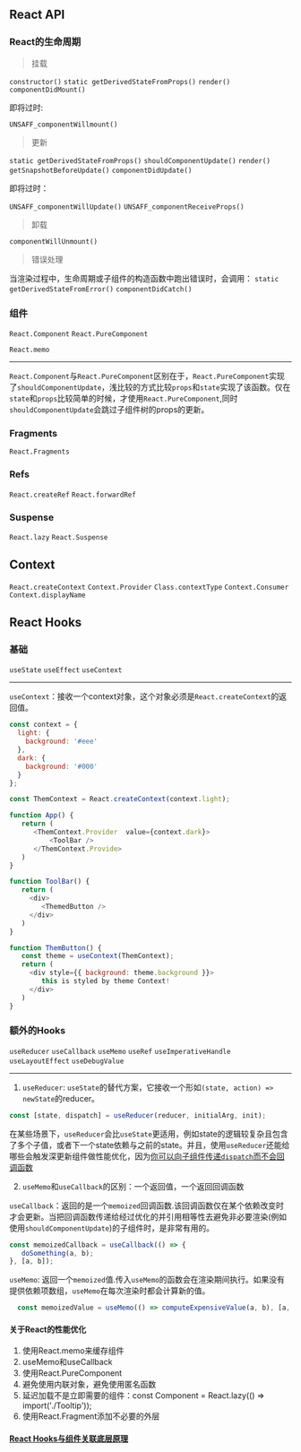 ## React API

### React的生命周期

> 挂载

`constructor()`
`static getDerivedStateFromProps()`
`render()`
`componentDidMount()`

即将过时:

`UNSAFF_componentWillmount()`

> 更新

`static getDerivedStateFromProps()`
`shouldComponentUpdate()`
`render()`
`getSnapshotBeforeUpdate()`
`componentDidUpdate()`

即将过时：

`UNSAFF_componentWillUpdate()`
`UNSAFF_componentReceiveProps()`

> 卸载

`componentWillUnmount()`

> 错误处理

当渲染过程中，生命周期或子组件的构造函数中跑出错误时，会调用：
`static getDerivedStateFromError()`
`componentDidCatch()`


### 组件
`React.Component`
`React.PureComponent`

`React.memo`

**********

`React.Component`与`React.PureComponent`区别在于，`React.PureComponent`实现了`shouldComponentUpdate`，浅比较的方式比较`props`和`state`实现了该函数。仅在`state`和`props`比较简单的时候，才使用`React.PureComponent`,同时`shouldComponentUpdate`会跳过子组件树的props的更新。

### Fragments
`React.Fragments`

### Refs
`React.createRef`
`React.forwardRef`

### Suspense
`React.lazy`
`React.Suspense`


## Context

`React.createContext`
`Context.Provider`
`Class.contextType`
`Context.Consumer`
`Context.displayName`

## React Hooks

### 基础
`useState`
`useEffect`
`useContext`

**********

`useContext`：接收一个context对象，这个对象必须是`React.createContext`的返回值。

```javascript
const context = {
  light: {
    background: '#eee'
  },
  dark: {
    background: '#000'
  }
};

const ThemContext = React.createContext(context.light);

function App() {
   return (
      <ThemContext.Provider  value={context.dark}>
          <ToolBar />
      </ThemContext.Provide>
   )
}

function ToolBar() {
   return (
     <div>
        <ThemedButton />
     </div>
   )
}

function ThemButton() {
   const theme = useContext(ThemContext);
   return (
     <div style={{ background: theme.background }}>
        this is styled by theme Context!
     </div>
   )
}
```

### 额外的Hooks
`useReducer`
`useCallback`
`useMemo`
`useRef`
`useImperativeHandle`
`useLayoutEffect`
`useDebugValue`

**********

1. `useReducer`: `useState`的替代方案，它接收一个形如`(state, action) => newState`的reducer。
```javascript
const [state, dispatch] = useReducer(reducer, initialArg, init);
```
在某些场景下，`useReducer`会比`useState`更适用，例如state的逻辑较复杂且包含了多个子值，或者下一个state依赖与之前的state。并且，使用`useReducer`还能给哪些会触发深更新组件做性能优化，因为[你可以向子组件传递`dispatch`而不会回调函数](https://zh-hans.reactjs.org/docs/hooks-faq.html#how-to-avoid-passing-callbacks-down)

2. `useMemo`和`useCallback`的区别：一个返回值，一个返回回调函数

`useCallback`：返回的是一个`memoized`回调函数.该回调函数仅在某个依赖改变时才会更新。当把回调函数传递给经过优化的并引用相等性去避免非必要渲染(例如使用`shouldComponentUpdate`)的子组件时，是非常有用的。

```javascript
const memoizedCallback = useCallback(() => {
   doSomething(a, b);
}, [a, b]);
```

`useMemo`: 返回一个`memoized`值.传入`useMemo`的函数会在渲染期间执行。如果没有提供依赖项数组，`useMemo`在每次渲染时都会计算新的值。

```javascript
  const memoizedValue = useMemo(() => computeExpensiveValue(a, b), [a, b]);
```

#### 关于React的性能优化

1. 使用React.memo来缓存组件
2. useMemo和useCallback
3. 使用React.PureComponent
4. 避免使用内联对象，避免使用匿名函数
5. 延迟加载不是立即需要的组件：const Component = React.lazy(() => import('./Tooltip'));
6. 使用React.Fragment添加不必要的外层

#### [React Hooks与组件关联底层原理](https://zh-hans.reactjs.org/docs/hooks-faq.html#under-the-hood)